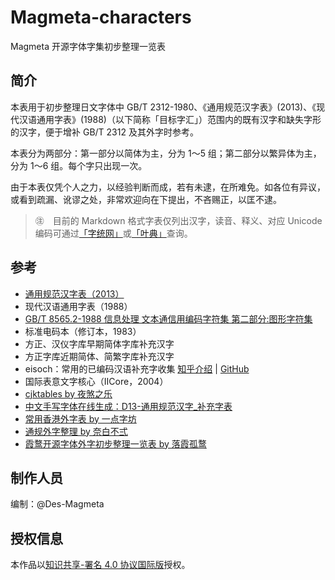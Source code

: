 # Magmeta-characters
Magmeta 开源字体字集初步整理一览表

## 简介 
 本表用于初步整理日文字体中 GB/T 2312-1980、《通用规范汉字表》(2013)、《现代汉语通用字表》(1988)（以下简称「目标字汇」）范围内的既有汉字和缺失字形的汉字，便于增补 GB/T 2312 及其外字时参考。

本表分为两部分：第一部分以简体为主，分为 1～5 组；第二部分以繁异体为主，分为 1～6 组。每个字只出现一次。

由于本表仅凭个人之力，以经验判断而成，若有未逮，在所难免。如各位有异议，或看到疏漏、讹谬之处，非常欢迎向在下提出，不吝赐正，以匡不逮。 
  
 > ㊟　目前的 Markdown 格式字表仅列出汉字，读音、释义、对应 Unicode 编码可通过[「字统网」](https://zi.tools/)或[「叶典」](http://yedict.com/)查询。

## 参考 
  
 - [通用规范汉字表（2013）](http://www.moe.gov.cn/jyb_sjzl/ziliao/A19/201306/t20130601_186002.html) 
 - 现代汉语通用字表（1988） 
 - [GB/T 8565.2-1988 信息处理 文本通信用编码字符集 第二部分:图形字符集](https://openstd.samr.gov.cn/bzgk/gb/newGbInfo?hcno=87A92BDBEA7EBE5843EA16378837F981) 
 - 标准电码本（修订本，1983） 
 - 方正、汉仪字库早期简体字库补充汉字 
 - 方正字库近期简体、简繁字库补充汉字 
 - eisoch：常用的已编码汉语补充字收集 [知乎介绍](https://zhuanlan.zhihu.com/p/223300316) | [GitHub](https://github.com/eisoch/irg#subset-for-font) 
 - 国际表意文字核心（IICore，2004） 
 - [cjktables by 夜煞之乐](https://github.com/NightFurySL2001/cjktables) 
 - [中文手写字体在线生成：D13-通用规范汉字_补充字表](https://font.meizhanggui.com/?m=char&v=detail&id=13) 
 - [常用香港外字表 by 一点字坊](https://github.com/ichitenfont/suppchara) 
 - [通规外字整理 by 奈白不弍](https://github.com/Buernia/Waizi) 
 - [霞鹜开源字体外字初步整理一览表 by 落霞孤鹜](https://github.com/lxgw/ext-characters)

 ## 制作人员 
 编制：@Des-Magmeta

 ## 授权信息  
 本作品以[知识共享-署名 4.0 协议国际版](License.md)授权。
